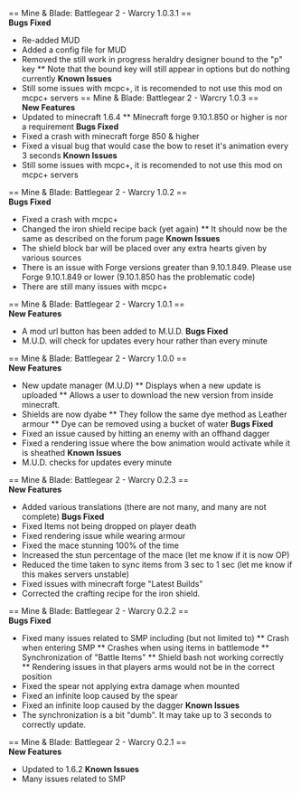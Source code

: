 == Mine & Blade: Battlegear 2 - Warcry 1.0.3.1 ==  
**Bugs Fixed**  
* Re-added MUD
* Added a config file for MUD
* Removed the still work in progress heraldry designer bound to the "p" key
** Note that the bound key will still appear in options but do nothing currently
**Known Issues**  
* Still some issues with mcpc+, it is recomended to not use this mod on mcpc+ servers
== Mine & Blade: Battlegear 2 - Warcry 1.0.3 ==  
**New Features**  
* Updated to minecraft 1.6.4
** Minecraft forge 9.10.1.850 or higher is nor a requirement
**Bugs Fixed**  
* Fixed a crash with minecraft forge 850 & higher
* Fixed a visual bug that would case the bow to reset it's animation every 3 seconds
**Known Issues**  
* Still some issues with mcpc+, it is recomended to not use this mod on mcpc+ servers

== Mine & Blade: Battlegear 2 - Warcry 1.0.2 ==  
**Bugs Fixed**  
* Fixed a crash with mcpc+
* Changed the iron shield recipe back (yet again)
** It should now be the same as described on the forum page
**Known Issues**  
* The shield block bar will be placed over any extra hearts given by various sources
* There is an issue with Forge versions greater than 9.10.1.849. Please use Forge 9.10.1.849 or lower (9.10.1.850 has the problematic code)
* There are still many issues with mcpc+

== Mine & Blade: Battlegear 2 - Warcry 1.0.1 ==  
**New Features**  
* A mod url button has been added to M.U.D.
**Bugs Fixed**  
* M.U.D. will check for updates every hour rather than every minute

== Mine & Blade: Battlegear 2 - Warcry 1.0.0 ==  
**New Features**  
* New update manager (M.U.D)
** Displays when a new update is uploaded
** Allows a user to download the new version from inside minecraft.
* Shields are now dyabe
** They follow the same dye method as Leather armour
** Dye can be removed using a bucket of water
**Bugs Fixed**
* Fixed an issue caused by hitting an enemy with an offhand dagger
* Fixed a rendering issue where the bow animation would activate while it is sheathed
**Known Issues**  
* M.U.D. checks for updates every minute

== Mine & Blade: Battlegear 2 - Warcry 0.2.3 ==  
**New Features**  
* Added various translations (there are not many, and many are not complete)
**Bugs Fixed**  
* Fixed Items not being dropped on player death
* Fixed rendering issue while wearing armour
* Fixed the mace stunning 100% of the time
* Increased the stun percentage of the mace (let me know if it is now OP)
* Reduced the time taken to sync items from 3 sec to 1 sec (let me know if this makes servers unstable)
* Fixed issues with minecraft forge "Latest Builds"
* Corrected the crafting recipe for the iron shield.

== Mine & Blade: Battlegear 2 - Warcry 0.2.2 ==  
**Bugs Fixed**  
* Fixed many issues related to SMP including (but not limited to)
** Crash when entering SMP
** Crashes when using items in battlemode
** Synchronization of "Battle Items"
** Shield bash not working correctly
** Rendering issues in that players arms would not be in the correct position
* Fixed the spear not applying extra damage when mounted
* Fixed an infinite loop caused by the spear
* Fixed an infinite loop caused by the dagger
**Known Issues**  
* The synchronization is a bit "dumb". It may take up to 3 seconds to correctly update.

== Mine & Blade: Battlegear 2 - Warcry 0.2.1 ==  
**New Features**  
* Updated to 1.6.2
**Known Issues**  
* Many issues related to SMP
